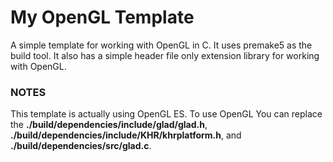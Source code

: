 # My OpenGL Template
A simple template for working with OpenGL in C. It uses premake5 as the build tool. It also has a simple header file only extension library for working with OpenGL.

### NOTES
This template is actually using OpenGL ES. To use OpenGL You can replace the **./build/dependencies/include/glad/glad.h**, **./build/dependencies/include/KHR/khrplatform.h**, and **./build/dependencies/src/glad.c**.